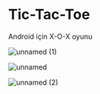 # Tic-Tac-Toe
Android için X-O-X oyunu

![unnamed (1)](https://user-images.githubusercontent.com/55911470/176254220-72cf4b88-ec3d-4aae-8c2f-1288c1e39ff6.png)

![unnamed](https://user-images.githubusercontent.com/55911470/176254243-9177884f-053c-4407-b638-f0c64c072d84.png)

![unnamed (2)](https://user-images.githubusercontent.com/55911470/176254260-8efddbc9-571d-4dfe-ad32-c6470f40bbc3.png)
